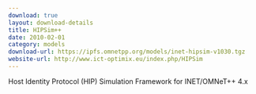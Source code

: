 ```yaml
---
download: true
layout: download-details
title: HIPSim++
date: 2010-02-01
category: models
download-url: https://ipfs.omnetpp.org/models/inet-hipsim-v1030.tgz
website-url: http://www.ict-optimix.eu/index.php/HIPSim
---
```


Host Identity Protocol (HIP) Simulation Framework for INET/OMNeT++ 4.x
